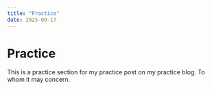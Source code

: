 ```yaml
---
title: "Practice"
date: 2025-09-17
---
```

# Practice
This is a practice section for my practice post on my practice blog. To whom it may concern.
